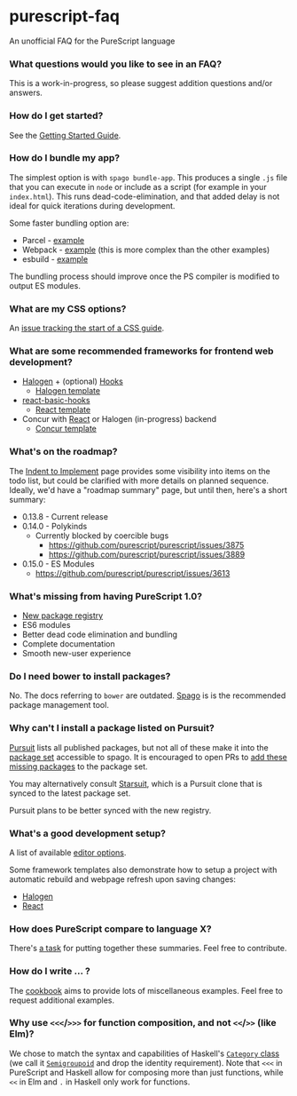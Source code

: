 # purescript-faq
An unofficial FAQ for the PureScript language

### What questions would you like to see in an FAQ?

This is a work-in-progress, so please suggest addition questions and/or answers.

### How do I get started?

See the [Getting Started Guide](https://github.com/purescript/documentation/blob/master/guides/Getting-Started.md).

### How do I bundle my app?

The simplest option is with `spago bundle-app`. This produces a single `.js` file that you can execute in `node` or include as a script (for example in your `index.html`). This runs dead-code-elimination, and that added delay is not ideal for quick iterations during development.

Some faster bundling option are:
* Parcel - [example](https://github.com/purescript-halogen/purescript-halogen-template)
* Webpack - [example](https://github.com/milesfrain/tps-save-gist/tree/ace-mode-fixed) (this is more complex than the other examples)
* esbuild - [example](https://github.com/Mateiadrielrafael/purescript-halogen-template)

The bundling process should improve once the PS compiler is modified to output ES modules.

### What are my CSS options?

An [issue tracking the start of a CSS guide](https://github.com/purescript/documentation/issues/336).

### What are some recommended frameworks for frontend web development?

* [Halogen](https://github.com/purescript-halogen/purescript-halogen/) + (optional) [Hooks](https://github.com/thomashoneyman/purescript-halogen-hooks/)
  * [Halogen template](https://github.com/purescript-halogen/purescript-halogen-template/)
* [react-basic-hooks](https://github.com/spicydonuts/purescript-react-basic-hooks/)
  * [React template](https://github.com/purescript-templates/react-basic-hooks)
* Concur with [React](https://github.com/purescript-concur/purescript-concur-react) or Halogen (in-progress) backend
  * [Concur template](https://github.com/purescript-concur/purescript-concur-starter)

### What's on the roadmap?

The [Indent to Implement](https://github.com/purescript/purescript/milestone/29) page provides some visibility into items on the todo list, but could be clarified with more details on planned sequence.
Ideally, we'd have a "roadmap summary" page, but until then, here's a short summary:

* 0.13.8 - Current release
* 0.14.0 - Polykinds
  * Currently blocked by coercible bugs
    * https://github.com/purescript/purescript/issues/3875
    * https://github.com/purescript/purescript/issues/3889
* 0.15.0 - ES Modules
  * https://github.com/purescript/purescript/issues/3613

### What's missing from having PureScript 1.0?

* [New package registry](https://github.com/purescript/registry)
* ES6 modules
* Better dead code elimination and bundling
* Complete documentation
* Smooth new-user experience

### Do I need bower to install packages?

No. The docs referring to `bower` are outdated. [Spago](https://github.com/purescript/spago) is is the recommended package management tool.

### Why can't I install a package listed on Pursuit?

[Pursuit](https://pursuit.purescript.org/) lists all published packages, but not all of these make it into the [package set](https://github.com/purescript/package-sets/) accessible to spago. It is encouraged to open PRs to [add these missing packages](https://github.com/purescript/package-sets/blob/master/CONTRIBUTING.md#how-to-add-a-package-to-the-set) to the package set.

You may alternatively consult [Starsuit](https://spacchetti.github.io/starsuit/), which is a Pursuit clone that is synced to the latest package set.

Pursuit plans to be better synced with the new registry.

### What's a good development setup?

A list of available [editor options](https://github.com/purescript/documentation/blob/master/ecosystem/Editor-and-tool-support.md).

Some framework templates also demonstrate how to setup a project with automatic rebuild and webpage refresh upon saving changes:
* [Halogen](https://github.com/purescript-halogen/purescript-halogen-template)
* [React](https://github.com/purescript-templates/react-basic-hooks)

### How does PureScript compare to language X?

There's [a task](https://github.com/purescript/documentation/issues/334) for putting together these summaries. Feel free to contribute.

### How do I write ... ?

The [cookbook](https://github.com/JordanMartinez/purescript-cookbook) aims to provide lots of miscellaneous examples. Feel free to request additional examples.

### Why use `<<<`/`>>>` for function composition, and not `<<`/`>>` (like Elm)?

We chose to match the syntax and capabilities of Haskell's [`Category` class](https://hackage.haskell.org/package/base-4.14.0.0/docs/Control-Category.html#t:Category) (we call it [`Semigroupoid`](https://pursuit.purescript.org/packages/purescript-prelude/docs/Control.Semigroupoid) and drop the identity requirement). Note that `<<<` in PureScript and Haskell allow for composing more than just functions, while `<<` in Elm and `.` in Haskell only work for functions.
